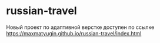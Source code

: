 # russian-travel
Новый проект по адаптивной верстке
доступен по ссылке 
https://maxmatyugin.github.io/russian-travel/index.html

